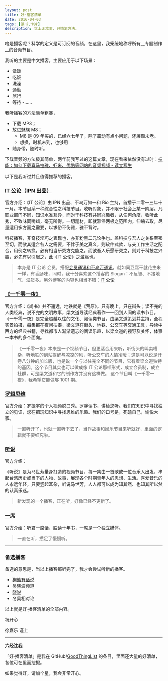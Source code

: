 ```yaml
---
layout: post
title: 好·播客清单
date: 2016-04-03
tags: [读书,卡片]
description: 世上无难事，只怕笨方法。
---
```




啥是播客呢？科学的定义是可订阅的音频，在这里，我笼统地称呼所有__专题制作__的音频节目。

我听的主要是中文播客，主要应用于以下场景：

- 做饭
- 吃饭
- 洗澡
- 通勤
- 旅行
- 等待
-……

我听播客的方法简单粗暴，

- 下载 MP3；
- 放进魅族 M8；
	+ M8 是 09 年买的，已经六七年了，除了震动有点小问题，还廉颇未老。
	+ 想换，时机未到，也够用
- 随身带，随时听。


下载音频的方法极其简单，两年前我写过的这篇文章，现在看来依然没有过时：[技能：如何下载喜马拉雅、虾米、优酷等网站的音频视频 - 读立写生](http://cnfeat.com/blog/2014/11/09/How-to-downloa-videos/)

以下是我听过并且值得推荐的播客。

### [IT 公论（IPN 出品）](https://ipn.li/itgonglun/)

官方介绍：《IT 公论》由 IPN 出品、不鸟万如一和 Rio 主持，首播于二零一三年十一月。本节目系一种综合性之科技节目。收听对象，并不限于社会上某一阶层。凡职业部门不同，知识水准互异，而对于科技有共同兴趣者，从任何角度，收听此秀，不致味同嚼蜡，毫无所得。一切题材，即就雅俗两极之范围内，伸缩去取，尽量适用多方面之需要，以求俗不伤雅，雅不背时。

科技播客，非奇技淫巧之表现也，亦非粉黑二元论争也。盖科技与吾人之关系至密至切，而欲其适合各人之需要，不悖于美之真义，则软件式款，与夫工作生活之配合，用例之转换，必有相当研究方克能之。而欲吾人乐愿研究之，则对于科技之兴趣，必先有以引起之，此《IT 公论》之滥觞也。

> 本身是 IT 公论 会员，搭配[会员通讯和不鸟万通讯](https://github.com/cnfeat/GoodThingList/blob/master/GoodMailList.md)，就如同豆腐干就花生米一样，有香肠味，同时，我十分喜欢这个播客的 Slogan：不反智、不接地气、湿货多。另外博客的内容也相当不错：[IT 公论](http://blog.itgonglun.com/)

### [《一千零一夜》](http://www.youku.com/show_page/id_z7c87f1ae8e6311e5b522.html)


官方介绍：《尚书》并不遥远，地铁就是《荒原》。只有晚上，只在街头；读不完的人类经典，说不完的文明故事，梁文道导读经典著作——回到人间的读书节目。
《一千零一夜》是完全超越以往的文化、阅读类节目，由梁文道策划并主持，全程实景拍摄，每集都在夜间拍摄，梁文道在街头、地铁、公交车等交通工具，导读中西方的经典书籍，寻找都市人渐渐遗忘的阅读乐趣，以梁文道的视野及关怀，体察一本书的多个面向。

> 《一千零一夜》本来是一个视频节目，但更适合用来听，听街头的叫卖嘈杂，听地铁的到站提醒与凉凉的风，听公交车的人情冷暖；这是可以说是开卷八分钟的加长版，也是说一个与以往完全不同的节目，它有着梁文道独特的基因。这个节目其实也可以做成像 IT 公论那样形式，成立会员制，成立社群，可是梁文道和它的制作方并没有这样做。 这个节目叫《一千零一夜》，我希望它能做够 1001 期。

### [罗辑思维](http://www.youku.com/show_page/id_z5bdbf57c947311e3b8b7.html)

官方介绍：罗振宇的个人视频脱口秀。罗胖读书，讲给您听。我们在知识中寻找独立的见识，您在把玩知识中寻找思维的乐趣。我们的口号是，死磕自己，愉悦大家。

> 一直听开了，也就一直听下去了，当作故事和娱乐节目来听就好，里面的逻辑就不要细究啦。

### [听说](http://www.youku.com/show_page/id_z4ac8e37ac7cc11e49e2a.html)

官方介绍：

《听说》是为马世芳量身打造的视频节目，每一集由一首歌或一位音乐人出发，串起台湾历史或当下的人物、故事，展现各个时期青年人的思想、生活。喜爱音乐的人永远年轻，只要竖起耳朵，听说马世芳，人人都可以成为知其然、也知其所以然的认真乐迷。

> 新发现的一个播客，正在听，好像已经不更新了。

### [一席](http://www.yixi.tv/)
	
官方介绍：听君一席话，胜读十年书，一席是一个独立媒体。

> 一直在听，攒足了慢慢听。

----


### 备选播客

备选的意思是，当以上播客都听完了，我才会尝试听新的播客。


- [狗熊有话说](http://beartalk.strikingly.com/)
- [吴晓波频道](http://www.iqiyi.com/a_19rrgicn9x.html)
- [晓说](http://www.youku.com/show_page/id_z64feb2249b8211e296da.html)
- 冬吴相对论

以上就是好·播客清单的全部内容。

祝开心

徐嘉乐 谨上

----

**六经注我**

「好·播客清单」是我在 GitHub/[GoodThingList](https://github.com/cnfeat/GoodThingList) 的条目，里面还大量的好清单，各位可在里面挖掘。

如果觉得好，请加个星，我会非常开心。

